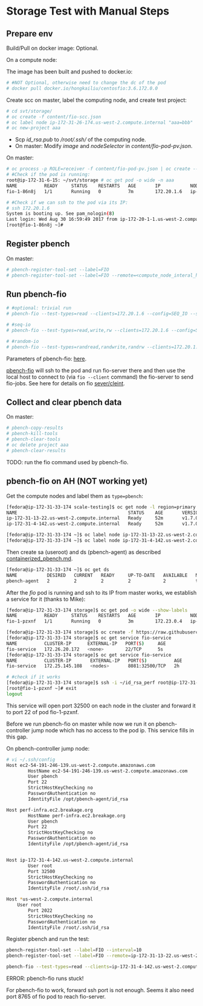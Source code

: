 # Storage Test with Manual Steps

## Prepare env
Build/Pull on docker image: Optional.

On a compute node:

The image has been built and pushed to docker.io:

```sh
# #NOT Optional, otherwise need to change the dc of the pod
# docker pull docker.io/hongkailiu/centosfio:3.6.172.0.0
```

Create scc on master, label the computing node, and create test project:

```sh
# cd svt/storage/
# oc create -f content/fio-scc.json
# oc label node ip-172-31-26-174.us-west-2.compute.internal "aaa=bbb"
# oc new-project aaa
```
* Scp _id_rsa.pub_ to _/root/.ssh/_ of the computing node.
* On master: Modify _image_ and _nodeSelector_ in _content/fio-pod-pv.json_.


On master:

```sh
# oc process -p ROLE=receiver -f content/fio-pod-pv.json | oc create --namespace=aaa -f -
# #Check if the pod is running:
root@ip-172-31-6-15: ~/svt/storage # oc get pod -o wide -n aaa
NAME          READY     STATUS    RESTARTS   AGE       IP           NODE
fio-1-86n8j   1/1       Running   0          7m        172.20.1.6   ip-172-31-26-174.us-west-2.compute.internal

# #Check if we can ssh to the pod via its IP:
# ssh 172.20.1.6
System is booting up. See pam_nologin(8)
Last login: Wed Aug 30 16:59:49 2017 from ip-172-20-1-1.us-west-2.compute.internal
[root@fio-1-86n8j ~]#
```

## Register pbench

On master:

```sh
# pbench-register-tool-set --label=FIO
# pbench-register-tool-set --label=FIO --remote=<compute_node_interal_host_eg_ip-172-31-59-209.us-west-2.compute.internal>
```

## Run pbench-fio

```sh
# #optional: trivial run
# pbench-fio --test-types=read --clients=172.20.1.6 --config=SEQ_IO --samples=1 --max-stddev=20 --block-sizes=4 --job-file=config/sequential_io.job

# #seq-io
# pbench-fio --test-types=read,write,rw --clients=172.20.1.6 --config=SEQ_IO --samples=3 --max-stddev=20 --block-sizes=4,128,4096 --job-file=config/sequential_io.job

# #random-io
# pbench-fio --test-types=randread,randwrite,randrw --clients=172.20.1.6 --config=RAND_IO --samples=3 --max-stddev=20 --block-sizes=4,128,4096 --job-file=config/random_io.job

```

Parameters of pbench-fio: [here](http://distributed-system-analysis.github.io/pbench/doc/agent/user-guide.html#orga6d8420).

[pbench-fio](https://github.com/distributed-system-analysis/pbench/blob/master/agent/bench-scripts/pbench-fio) will ssh to the pod and run fio-server there and then use the local host to connect to (via <code>fio --client</code> command) the fio-server to send fio-jobs. See here for details on fio [sever/cleint](https://linux.die.net/man/1/fio).

## Collect and clear pbench data
On master:

```sh
# pbench-copy-results
# pbench-kill-tools
# pbench-clear-tools
# oc delete project aaa
# pbench-clear-results 
```

TODO: run the fio command used by pbench-fio.

## pbench-fio on AH (NOT working yet)

Get the compute nodes and label them as <code>type=pbench</code>:

```sh
[fedora@ip-172-31-33-174 scale-testing]$ oc get node -l region=primary
NAME                                         STATUS    AGE       VERSION
ip-172-31-13-22.us-west-2.compute.internal   Ready     52m       v1.7.0+80709908fd
ip-172-31-4-142.us-west-2.compute.internal   Ready     52m       v1.7.0+80709908fd

[fedora@ip-172-31-33-174 ~]$ oc label node ip-172-31-13-22.us-west-2.compute.internal type=pbench
[fedora@ip-172-31-33-174 ~]$ oc label node ip-172-31-4-142.us-west-2.compute.internal type=pbench
```

Then create sa (useroot) and ds (pbench-agent) as described [containerized_pbench.md](../atomic/containerized_pbench.md).

```sh
[fedora@ip-172-31-33-174 ~]$ oc get ds
NAME           DESIRED   CURRENT   READY     UP-TO-DATE   AVAILABLE   NODE-SELECTOR   AGE
pbench-agent   2         2         2         2            2           type=pbench     3m
```

After the _fio_ pod is running and ssh to its IP from master works, we establish
a service for it (thanks to Mike):

```sh
[fedora@ip-172-31-33-174 storage]$ oc get pod -o wide --show-labels
NAME          READY     STATUS    RESTARTS   AGE       IP           NODE                                         LABELS
fio-1-pzxnf   1/1       Running   0          3m        172.23.0.4   ip-172-31-13-22.us-west-2.compute.internal   deployment=fio-1,deploymentconfig=fio,name=receiver,test=fio

[fedora@ip-172-31-33-174 storage]$ oc create -f https://raw.githubusercontent.com/hongkailiu/svt-case-doc/master/files/fio-svc.yaml
[fedora@ip-172-31-33-174 storage]$ oc get service fio-service
NAME          CLUSTER-IP      EXTERNAL-IP   PORT(S)     AGE
fio-service   172.26.20.172   <none>        22/TCP      5s
[fedora@ip-172-31-33-174 storage]$ oc get service fio-service
NAME          CLUSTER-IP       EXTERNAL-IP   PORT(S)          AGE
fio-service   172.25.145.108   <nodes>       8081:32500/TCP   2h

# #check if it works
[fedora@ip-172-31-33-174 storage]$ ssh -i ~/id_rsa_perf root@ip-172-31-4-142.us-west-2.compute.internal -p 32500
[root@fio-1-pzxnf ~]# exit
logout

```

This service will open port 32500 on each node in the cluster and forward it to port 22 of pod fio-1-pzxnf.

Before we run pbench-fio on master while now we run it on pbench-controller jump node which
has no access to the pod ip. This service fills in this gap.

On pbench-controller jump node:

```sh
# vi ~/.ssh/config
Host ec2-54-191-246-139.us-west-2.compute.amazonaws.com
        HostName ec2-54-191-246-139.us-west-2.compute.amazonaws.com
        User pbench
        Port 22
        StrictHostKeyChecking no
        PasswordAuthentication no
        IdentityFile /opt/pbench-agent/id_rsa

Host perf-infra.ec2.breakage.org
        HostName perf-infra.ec2.breakage.org
        User pbench
        Port 22
        StrictHostKeyChecking no
        PasswordAuthentication no
        IdentityFile /opt/pbench-agent/id_rsa


Host ip-172-31-4-142.us-west-2.compute.internal
        User root
        Port 32500
        StrictHostKeyChecking no
        PasswordAuthentication no
        IdentityFile /root/.ssh/id_rsa

Host *us-west-2.compute.internal
	User root
        Port 2022
        StrictHostKeyChecking no
        PasswordAuthentication no
        IdentityFile /root/.ssh/id_rsa

```

Register pbench and run the test:

```sh
pbench-register-tool-set --label=FIO --interval=10
pbench-register-tool-set --label=FIO --remote=ip-172-31-13-22.us-west-2.compute.internal --interval=10

pbench-fio --test-types=read --clients=ip-172-31-4-142.us-west-2.compute.internal --config=SEQ_IO --samples=1 --max-stddev=20 --block-sizes=4 --job-file=config/sequential_io.job
```

ERROR: pbench-fio runs stuck!

For pbench-fio to work, forward ssh port is not enough. Seems it also need port 8765 of fio pod to reach
fio-server.
